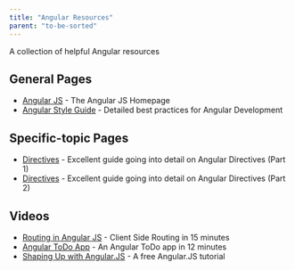 ```yaml
---
title: "Angular Resources"
parent: "to-be-sorted"
---
```


A collection of helpful Angular resources

## General Pages

*   [Angular JS](https://angularjs.org/) - The Angular JS Homepage
*   [Angular Style Guide](https://github.com/johnpapa/angular-styleguide) - Detailed best practices for Angular Development

## Specific-topic Pages

*   [Directives](http://www.sitepoint.com/practical-guide-angularjs-directives/) - Excellent guide going into detail on Angular Directives (Part 1)
*   [Directives](http://www.sitepoint.com/practical-guide-angularjs-directives-part-two/) - Excellent guide going into detail on Angular Directives (Part 2)

## Videos

*   [Routing in Angular JS](https://www.youtube.com/watch?v=5uhZCc0j9RY) - Client Side Routing in 15 minutes
*   [Angular ToDo App](https://www.youtube.com/watch?v=WuiHuZq_cg4) - An Angular ToDo app in 12 minutes
*   [Shaping Up with Angular.JS](https://www.codeschool.com/courses/shaping-up-with-angular-js) - A free Angular.JS tutorial
